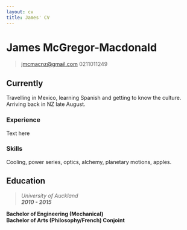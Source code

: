 ```yaml
---
layout: cv
title: James' CV
---
```

# James McGregor-Macdonald

> [jmcmacnz@gmail.com](mailto:jmcmacnz@gmail.com)
> 0211011249


## Currently

Travelling in Mexico, learning Spanish and getting to know the culture. Arriving back in NZ late August.

### Experience

Text here

### Skills

Cooling, power series, optics, alchemy, planetary motions, apples.


## Education

>*University of Auckland  
**2010 - 2015***

**Bachelor of Engineering (Mechanical)**  
**Bachelor of Arts (Philosophy/French) Conjoint** 



<!-- ### Footer

Last updated: May 2013 -->


